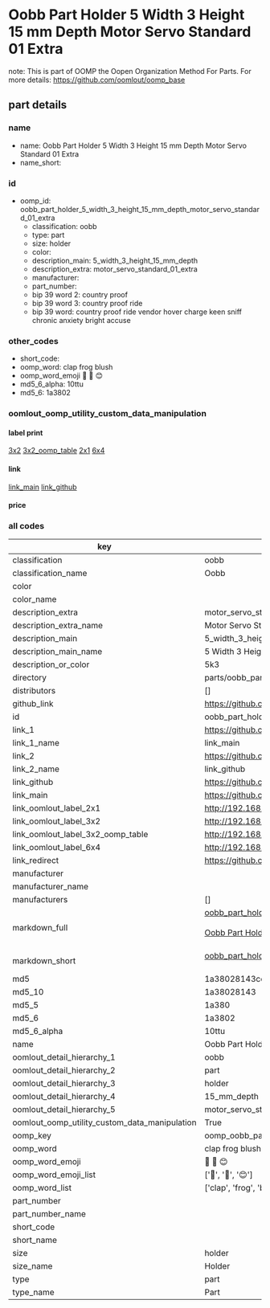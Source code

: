 # Oobb Part Holder 5 Width 3 Height 15 mm Depth Motor Servo Standard 01 Extra  

note: This is part of OOMP the Oopen Organization Method For Parts. For more details: https://github.com/oomlout/oomp_base

##  part details
  







### name
* name: Oobb Part Holder 5 Width 3 Height 15 mm Depth Motor Servo Standard 01 Extra
* name_short: 
### id
* oomp_id: oobb_part_holder_5_width_3_height_15_mm_depth_motor_servo_standard_01_extra
  * classification: oobb
  * type: part
  * size: holder
  * color: 
  * description_main: 5_width_3_height_15_mm_depth
  * description_extra: motor_servo_standard_01_extra
  * manufacturer: 
  * part_number: 
  * bip 39 word 2: country proof
  * bip 39 word 3: country proof ride
  * bip 39 word: country proof ride vendor hover charge keen sniff chronic anxiety bright accuse

### other_codes
* short_code: 
* oomp_word: clap frog blush
* oomp_word_emoji :clap: :frog: :blush:
* md5_6_alpha: 10ttu
* md5_6: 1a3802






### oomlout_oomp_utility_custom_data_manipulation
#### label print
[3x2](http://192.168.1.245:1112/?label=oomp%2010ttu)
[3x2_oomp_table](http://192.168.1.108:1112/?label=oomp%2010ttu)
[2x1](http://192.168.1.242:1112/?label=oomp%2010ttu)
[6x4](http://192.168.1.55:1112/?label=oomp%2010ttu)    

#### link

[link_main](https://github.com/oomlout/oomlout_oomp_version_1_messy/tree/main/parts/oobb_part_holder_5_width_3_height_15_mm_depth_motor_servo_standard_01_extra) [link_github](https://github.com/oomlout/oomlout_oomp_version_1_messy/tree/main/parts/oobb_part_holder_5_width_3_height_15_mm_depth_motor_servo_standard_01_extra)                             

#### price







### all codes 
| key | value |  
| --- | --- |  
| classification | oobb |  
| classification_name | Oobb |  
| color |  |  
| color_name |  |  
| description_extra | motor_servo_standard_01_extra |  
| description_extra_name | Motor Servo Standard 01 Extra |  
| description_main | 5_width_3_height_15_mm_depth |  
| description_main_name | 5 Width 3 Height 15 mm Depth |  
| description_or_color | 5k3 |  
| directory | parts/oobb_part_holder_5_width_3_height_15_mm_depth_motor_servo_standard_01_extra |  
| distributors | [] |  
| github_link | https://github.com/oomlout/oomlout_oomp_part_src/tree/main/parts/oobb_part_holder_5_width_3_height_15_mm_depth_motor_servo_standard_01_extra |  
| id | oobb_part_holder_5_width_3_height_15_mm_depth_motor_servo_standard_01_extra |  
| link_1 | https://github.com/oomlout/oomlout_oomp_version_1_messy/tree/main/parts/oobb_part_holder_5_width_3_height_15_mm_depth_motor_servo_standard_01_extra |  
| link_1_name | link_main |  
| link_2 | https://github.com/oomlout/oomlout_oomp_version_1_messy/tree/main/parts/oobb_part_holder_5_width_3_height_15_mm_depth_motor_servo_standard_01_extra |  
| link_2_name | link_github |  
| link_github | https://github.com/oomlout/oomlout_oomp_version_1_messy/tree/main/parts/oobb_part_holder_5_width_3_height_15_mm_depth_motor_servo_standard_01_extra |  
| link_main | https://github.com/oomlout/oomlout_oomp_version_1_messy/tree/main/parts/oobb_part_holder_5_width_3_height_15_mm_depth_motor_servo_standard_01_extra |  
| link_oomlout_label_2x1 | http://192.168.1.242:1112/?label=oomp%2010ttu |  
| link_oomlout_label_3x2 | http://192.168.1.245:1112/?label=oomp%2010ttu |  
| link_oomlout_label_3x2_oomp_table | http://192.168.1.108:1112/?label=oomp%2010ttu |  
| link_oomlout_label_6x4 | http://192.168.1.55:1112/?label=oomp%2010ttu |  
| link_redirect | https://github.com/oomlout/oomlout_oomp_version_1_messy/tree/main/parts/oobb_part_holder_5_width_3_height_15_mm_depth_motor_servo_standard_01_extra |  
| manufacturer |  |  
| manufacturer_name |  |  
| manufacturers | [] |  
| markdown_full | [oobb_part_holder_5_width_3_height_15_mm_depth_motor_servo_standard_01_extra](none)<br>[](none)<br>[Oobb Part Holder 5 Width 3 Height 15 Mm Depth Motor Servo Standard 01 Extra](none)<br><br> |  
| markdown_short | [oobb_part_holder_5_width_3_height_15_mm_depth_motor_servo_standard_01_extra](none)<br><br> |  
| md5 | 1a38028143cd6f349a373f2372eb1188 |  
| md5_10 | 1a38028143 |  
| md5_5 | 1a380 |  
| md5_6 | 1a3802 |  
| md5_6_alpha | 10ttu |  
| name | Oobb Part Holder 5 Width 3 Height 15 mm Depth Motor Servo Standard 01 Extra |  
| oomlout_detail_hierarchy_1 | oobb |  
| oomlout_detail_hierarchy_2 | part |  
| oomlout_detail_hierarchy_3 | holder |  
| oomlout_detail_hierarchy_4 | 15_mm_depth |  
| oomlout_detail_hierarchy_5 | motor_servo_standard_01_extra |  
| oomlout_oomp_utility_custom_data_manipulation | True |  
| oomp_key | oomp_oobb_part_holder_5_width_3_height_15_mm_depth_motor_servo_standard_01_extra |  
| oomp_word | clap frog blush |  
| oomp_word_emoji | :clap: :frog: :blush: |  
| oomp_word_emoji_list | [':clap:', ':frog:', ':blush:'] |  
| oomp_word_list | ['clap', 'frog', 'blush'] |  
| part_number |  |  
| part_number_name |  |  
| short_code |  |  
| short_name |  |  
| size | holder |  
| size_name | Holder |  
| type | part |  
| type_name | Part |  
